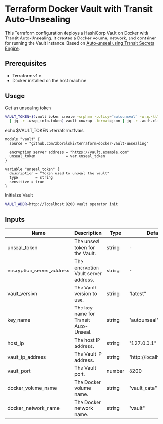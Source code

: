 # Terraform Docker Vault with Transit Auto-Unsealing

This Terraform configuration deploys a HashiCorp Vault on Docker with Transit Auto-Unsealing. It creates a Docker volume, network, and container for running the Vault instance. Based on [Auto-unseal using Transit Secrets Engine](https://developer.hashicorp.com/vault/tutorials/auto-unseal/autounseal-transit).

## Prerequisites

- Terraform v1.x
- Docker installed on the host machine

## Usage

Get an unsealing token

```bash
VAULT_TOKEN=$(vault token create -orphan -policy="autounseal" -wrap-ttl=120 -period=24h -format=json \
  | jq -r .wrap_info.token) vault unwrap -format=json | jq -r .auth.client_token
```

echo $VAULT_TOKEN >terraform.tfvars

```hcl
module "vault" {
  source = "github.com/zboralski/terraform-docker-vault-unsealing"

  encryption_server_address = "https://vault.example.com"
  unseal_token              = var.unseal_token
}

variable "unseal_token" {
  description = "Token used to unseal the vault"
  type        = string
  sensitive = true
}
```

Initialize Vault

```bash
VAULT_ADDR=http://localhost:8200 vault operator init
```

## Inputs

| Name                      | Description                          | Type   | Default         | Required |
|---------------------------|--------------------------------------|--------|-----------------|----------|
| unseal_token              | The unseal token for the Vault.      | string | -               | yes      |
| encryption_server_address | The encryption Vault server address. | string | -               | yes      |
| vault_version             | The Vault version to use.            | string | "latest"        | no       |
| key_name                  | The key name for Transit Auto-Unseal.| string | "autounseal"    | no       |
| host_ip                   | The host IP address.                 | string | "127.0.0.1"     | no       |
| vault_ip_address          | The Vault IP address.                | string | "http://localhost:8200" | no |
| vault_port                | The Vault port.                      | number | 8200            | no       |
| docker_volume_name        | The Docker volume name.              | string | "vault_data"    | no       |
| docker_network_name       | The Docker network name.             | string | "vault"         | no       |
